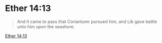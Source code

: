 # Ether 14:13

> And it came to pass that Coriantumr pursued him; and Lib gave battle unto him upon the seashore.

[Ether 14:13](https://www.churchofjesuschrist.org/study/scriptures/bofm/ether/14?lang=eng&id=p13#p13)


